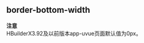 ## border-bottom-width


<!-- CSSJSON.border-bottom-width.description -->

<!-- CSSJSON.border-bottom-width.syntax -->

<!-- CSSJSON.border-bottom-width.values -->

<!-- CSSJSON.border-bottom-width.defaultValue -->

**注意**  
HBuilderX3.92及以前版本app-uvue页面默认值为0px。 

<!-- CSSJSON.border-bottom-width.unixTags -->

<!-- CSSJSON.border-bottom-width.compatibility -->

<!-- CSSJSON.border-bottom-width.reference -->
